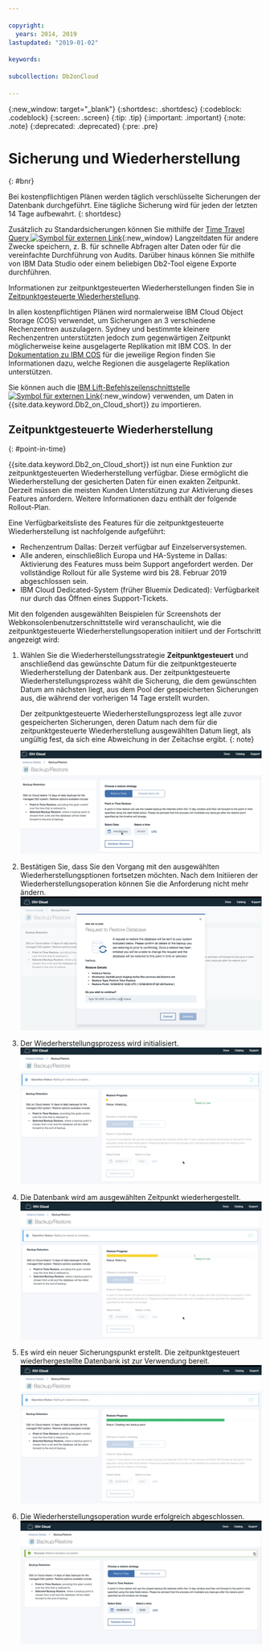 ```yaml
---

copyright:
  years: 2014, 2019
lastupdated: "2019-01-02"

keywords: 

subcollection: Db2onCloud

---
```


<!-- Attribute definitions --> 
{:new_window: target="_blank"}
{:shortdesc: .shortdesc}
{:codeblock: .codeblock}
{:screen: .screen}
{:tip: .tip}
{:important: .important}
{:note: .note}
{:deprecated: .deprecated}
{:pre: .pre}

# Sicherung und Wiederherstellung
{: #bnr}

Bei kostenpflichtigen Plänen werden täglich verschlüsselte Sicherungen der Datenbank durchgeführt. Eine tägliche Sicherung wird für jeden der letzten 14 Tage aufbewahrt.
{: shortdesc}

Zusätzlich zu Standardsicherungen können Sie mithilfe der [Time Travel Query ![Symbol für externen Link](../../icons/launch-glyph.svg "Symbol für externen Link")](https://developer.ibm.com/answers/questions/426878/how-do-i-use-time-travel-query-in-db2-or-db2-on-cl.html){:new_window} Langzeitdaten für andere Zwecke speichern, z. B. für schnelle Abfragen alter Daten oder für die vereinfachte Durchführung von Audits. Darüber hinaus können Sie mithilfe von IBM Data Studio oder einem beliebigen Db2-Tool eigene Exporte durchführen.
 
Informationen zur zeitpunktgesteuerten Wiederherstellungen finden Sie in [Zeitpunktgesteuerte Wiederherstellung](#point-in-time).

In allen kostenpflichtigen Plänen wird normalerweise IBM Cloud Object Storage (COS) verwendet, um Sicherungen an 3 verschiedene Rechenzentren auszulagern. Sydney und bestimmte kleinere Rechenzentren unterstützten jedoch zum gegenwärtigen Zeitpunkt möglicherweise keine ausgelagerte Replikation mit IBM COS. In der [Dokumentation zu IBM COS](/docs/services/cloud-object-storage/basics/endpoints.html#select-regions-and-endpoints) für die jeweilige Region finden Sie Informationen dazu, welche Regionen die ausgelagerte Replikation unterstützen.

<!-- Retained backups are used by IBM for system recovery purposes in the event of a disaster or system loss. Use the [Time Travel Query ![External link icon](../../icons/launch-glyph.svg "External link icon")](https://developer.ibm.com/answers/questions/426878/how-do-i-use-time-travel-query-in-db2-or-db2-on-cl.html){:new_window} to keep historical data for your own purposes. In addition, you can also perform your own exports using IBM Data Studio or any Db2 tool. -->

<!-- To store your backups offsite at a remote storage site, make a request to IBM Support. -->

Sie können auch die [IBM Lift-Befehlszeilenschnittstelle ![Symbol für externen Link](../../icons/launch-glyph.svg "Symbol für externen Link")](https://lift.ng.bluemix.net/){:new_window} verwenden, um Daten in {{site.data.keyword.Db2_on_Cloud_short}} zu importieren.

## Zeitpunktgesteuerte Wiederherstellung
{: #point-in-time}

{{site.data.keyword.Db2_on_Cloud_short}} ist nun eine Funktion zur zeitpunktgesteuerten Wiederherstellung verfügbar. Diese ermöglicht die Wiederherstellung der gesicherten Daten für einen exakten Zeitpunkt. Derzeit müssen die meisten Kunden Unterstützung zur Aktivierung dieses Features anfordern. Weitere Informationen dazu enthält der folgende Rollout-Plan.

Eine Verfügbarkeitsliste des Features für die zeitpunktgesteuerte Wiederherstellung ist nachfolgende aufgeführt:
- Rechenzentrum Dallas: Derzeit verfügbar auf Einzelserversystemen.
- Alle anderen, einschließlich Europa und HA-Systeme in Dallas: Aktivierung des Features muss beim Support angefordert werden. Der vollständige Rollout für alle Systeme wird bis 28. Februar 2019 abgeschlossen sein.
- IBM Cloud Dedicated-System (früher Bluemix Dedicated): Verfügbarkeit nur durch das Öffnen eines Support-Tickets.

Mit den folgenden ausgewählten Beispielen für Screenshots der Webkonsolenbenutzerschnittstelle wird veranschaulicht, wie die zeitpunktgesteuerte Wiederherstellungsoperation initiiert und der Fortschritt angezeigt wird:

1. Wählen Sie die Wiederherstellungsstrategie **Zeitpunktgesteuert** und anschließend das gewünschte Datum für die zeitpunktgesteuerte Wiederherstellung der Datenbank aus. Der zeitpunktgesteuerte Wiederherstellungsprozess wählt die Sicherung, die dem gewünschten Datum am nächsten liegt, aus dem Pool der gespeicherten Sicherungen aus, die während der vorherigen 14 Tage erstellt wurden. 

   Der zeitpunktgesteuerte Wiederherstellungsprozess legt alle zuvor gespeicherten Sicherungen, deren Datum nach dem für die zeitpunktgesteuerte Wiederherstellung ausgewählten Datum liegt, als ungültig fest, da sich eine Abweichung in der Zeitachse ergibt.
   {: note}

   ![Ansicht der hervorgehobenen Auswahl für die zeitpunktgesteuerte Wiederherstellungsstrategie](images/pit_restore_1.png)

2. Bestätigen Sie, dass Sie den Vorgang mit den ausgewählten Wiederherstellungsptionen fortsetzen möchten. Nach dem Initiieren der Wiederherstellungsoperation können Sie die Anforderung nicht mehr ändern.  
![Ansicht des Bestätigungsdialogs für die zeitpunktgesteuerte Wiederherstellung](images/pit_restore_2.png)

3. Der Wiederherstellungsprozess wird initialisiert.
![Ansicht der Initialisierung der zeitpunktgesteuerten Wiederherstellung](images/pit_restore_3.png)

4. Die Datenbank wird am ausgewählten Zeitpunkt wiederhergestellt.
![Ansicht des Fortschritts der zeitpunktgesteuerten Wiederherstellung](images/pit_restore_4.png)

5. Es wird ein neuer Sicherungspunkt erstellt. Die zeitpunktgesteuert wiederhergestellte Datenbank ist zur Verwendung bereit.
![Ansicht der Erstellung des neuen Sicherungspunkts](images/pit_restore_5.png)

6. Die Wiederherstellungsoperation wurde erfolgreich abgeschlossen.
![Ansicht des erfolgreichen Abschlusses der Wiederherstellungsoperation](images/pit_restore_6.png)

